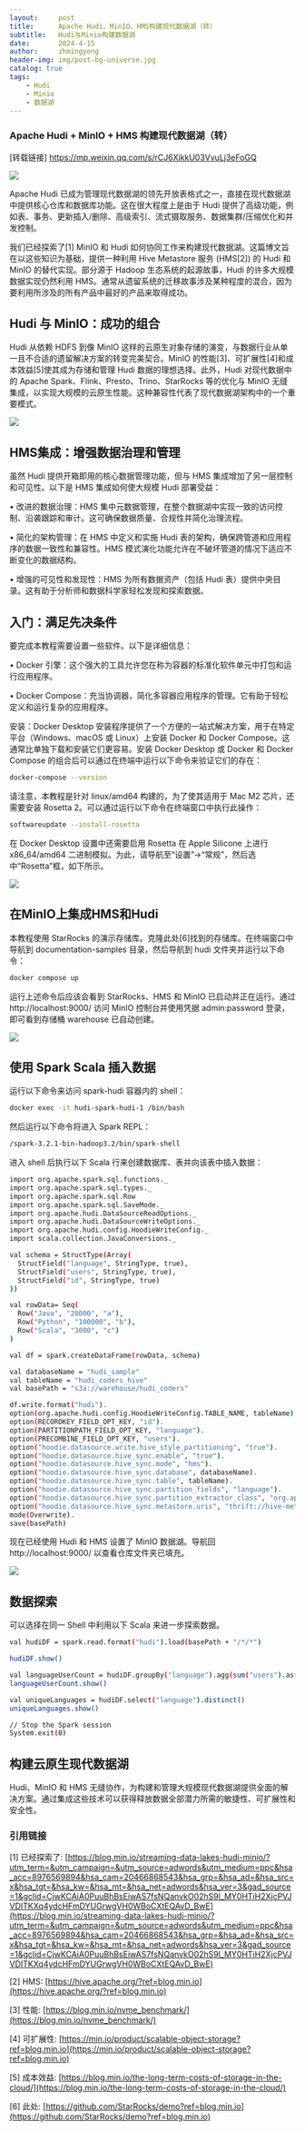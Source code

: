 ```yaml
---
layout:     post
title:      Apache Hudi、MinIO、HMS构建现代数据湖（转）
subtitle:   Hudi与Minio构建数据湖
date:       2024-4-15
author:     zhmingyong
header-img: img/post-bg-universe.jpg
catalog: true
tags:
    - Hudi
    - Minio
    - 数据湖
---
```


### Apache Hudi + MinIO + HMS 构建现代数据湖（转）
[转载链接] https://mp.weixin.qq.com/s/rCJ6XikkU03VvuLj3eFoGQ


![](https://zhmingyong.github.io/img/hudi-20240415/hudi-20240415.png)

Apache Hudi 已成为管理现代数据湖的领先开放表格式之一，直接在现代数据湖中提供核心仓库和数据库功能。这在很大程度上是由于 Hudi 提供了高级功能，例如表、事务、更新插入/删除、高级索引、流式摄取服务、数据集群/压缩优化和并发控制。

我们已经探索了[1] MinIO 和 Hudi 如何协同工作来构建现代数据湖。这篇博文旨在以这些知识为基础，提供一种利用 Hive Metastore 服务 (HMS[2]) 的 Hudi 和 MinIO 的替代实现。部分源于 Hadoop 生态系统的起源故事，Hudi 的许多大规模数据实现仍然利用 HMS。通常从遗留系统的迁移故事涉及某种程度的混合，因为要利用所涉及的所有产品中最好的产品来取得成功。

## Hudi 与 MinIO：成功的组合
Hudi 从依赖 HDFS 到像 MinIO 这样的云原生对象存储的演变，与数据行业从单一且不合适的遗留解决方案的转变完美契合。MinIO 的性能[3]、可扩展性[4]和成本效益[5]使其成为存储和管理 Hudi 数据的理想选择。此外，Hudi 对现代数据中的 Apache Spark、Flink、Presto、Trino、StarRocks 等的优化与 MinIO 无缝集成，以实现大规模的云原生性能。这种兼容性代表了现代数据湖架构中的一个重要模式。

![](https://zhmingyong.github.io/img/hudi-20240415/hudi+minio.png)
## HMS集成：增强数据治理和管理
虽然 Hudi 提供开箱即用的核心数据管理功能，但与 HMS 集成增加了另一层控制和可见性。以下是 HMS 集成如何使大规模 Hudi 部署受益：

• 改进的数据治理：HMS 集中元数据管理，在整个数据湖中实现一致的访问控制、沿袭跟踪和审计。这可确保数据质量、合规性并简化治理流程。

• 简化的架构管理：在 HMS 中定义和实施 Hudi 表的架构，确保跨管道和应用程序的数据一致性和兼容性。HMS 模式演化功能允许在不破坏管道的情况下适应不断变化的数据结构。

• 增强的可见性和发现性：HMS 为所有数据资产（包括 Hudi 表）提供中央目录。这有助于分析师和数据科学家轻松发现和探索数据。

## 入门：满足先决条件
要完成本教程需要设置一些软件。以下是详细信息：

• Docker 引擎：这个强大的工具允许您在称为容器的标准化软件单元中打包和运行应用程序。

• Docker Compose：充当协调器，简化多容器应用程序的管理。它有助于轻松定义和运行复杂的应用程序。

安装：Docker Desktop 安装程序提供了一个方便的一站式解决方案，用于在特定平台（Windows、macOS 或 Linux）上安装 Docker 和 Docker Compose。这通常比单独下载和安装它们更容易。安装 Docker Desktop 或 Docker 和 Docker Compose 的组合后可以通过在终端中运行以下命令来验证它们的存在：

```bash
docker-compose --version
```
请注意，本教程是针对 linux/amd64 构建的，为了使其适用于 Mac M2 芯片，还需要安装 Rosetta 2。可以通过运行以下命令在终端窗口中执行此操作：

```bash
softwareupdate --install-rosetta
```
在 Docker Desktop 设置中还需要启用 Rosetta 在 Apple Silicone 上进行 x86_64/amd64 二进制模拟。为此，请导航至“设置”→“常规”，然后选中“Rosetta”框，如下所示。

![](https://zhmingyong.github.io/img/hudi-20240415/docker_rosetta.png)

## 在MinIO上集成HMS和Hudi
本教程使用 StarRocks 的演示存储库。克隆此处[6]找到的存储库。在终端窗口中导航到 documentation-samples 目录，然后导航到 hudi 文件夹并运行以下命令：

```bash
docker compose up
```
运行上述命令后应该会看到 StarRocks、HMS 和 MinIO 已启动并正在运行。通过 http://localhost:9000/ 访问 MinIO 控制台并使用凭据 admin:password 登录，即可看到存储桶 warehouse 已自动创建。

![](https://zhmingyong.github.io/img/hudi-20240415/minio_buckets.png)

## 使用 Spark Scala 插入数据
运行以下命令来访问 spark-hudi 容器内的 shell：

```bash
docker exec -it hudi-spark-hudi-1 /bin/bash
```
然后运行以下命令将进入 Spark REPL：

```bash
/spark-3.2.1-bin-hadoop3.2/bin/spark-shell
```
进入 shell 后执行以下 Scala 行来创建数据库、表并向该表中插入数据：

```bash
import org.apache.spark.sql.functions._
import org.apache.spark.sql.types._
import org.apache.spark.sql.Row
import org.apache.spark.sql.SaveMode._
import org.apache.hudi.DataSourceReadOptions._
import org.apache.hudi.DataSourceWriteOptions._
import org.apache.hudi.config.HoodieWriteConfig._
import scala.collection.JavaConversions._

val schema = StructType(Array(
  StructField("language", StringType, true),
  StructField("users", StringType, true),
  StructField("id", StringType, true)
))

val rowData= Seq(
  Row("Java", "20000", "a"),
  Row("Python", "100000", "b"),
  Row("Scala", "3000", "c")
)

val df = spark.createDataFrame(rowData, schema)

val databaseName = "hudi_sample"
val tableName = "hudi_coders_hive"
val basePath = "s3a://warehouse/hudi_coders"

df.write.format("hudi").
option(org.apache.hudi.config.HoodieWriteConfig.TABLE_NAME, tableName).
option(RECORDKEY_FIELD_OPT_KEY, "id").
option(PARTITIONPATH_FIELD_OPT_KEY, "language").
option(PRECOMBINE_FIELD_OPT_KEY, "users").
option("hoodie.datasource.write.hive_style_partitioning", "true").
option("hoodie.datasource.hive_sync.enable", "true").
option("hoodie.datasource.hive_sync.mode", "hms").
option("hoodie.datasource.hive_sync.database", databaseName).
option("hoodie.datasource.hive_sync.table", tableName).
option("hoodie.datasource.hive_sync.partition_fields", "language").
option("hoodie.datasource.hive_sync.partition_extractor_class", "org.apache.hudi.hive.MultiPartKeysValueExtractor").
option("hoodie.datasource.hive_sync.metastore.uris", "thrift://hive-metastore:9083").
mode(Overwrite).
save(basePath)
```
现在已经使用 Hudi 和 HMS 设置了 MinIO 数据湖。导航回 http://localhost:9000/ 以查看仓库文件夹已填充。

![](https://zhmingyong.github.io/img/hudi-20240415/minio_browser.png)

## 数据探索
可以选择在同一 Shell 中利用以下 Scala 来进一步探索数据。

```bash
val hudiDF = spark.read.format("hudi").load(basePath + "/*/*")

hudiDF.show()

val languageUserCount = hudiDF.groupBy("language").agg(sum("users").as("total_users"))
languageUserCount.show()

val uniqueLanguages = hudiDF.select("language").distinct()
uniqueLanguages.show()

// Stop the Spark session
System.exit(0)
```

## 构建云原生现代数据湖
Hudi、MinIO 和 HMS 无缝协作，为构建和管理大规模现代数据湖提供全面的解决方案。通过集成这些技术可以获得释放数据全部潜力所需的敏捷性、可扩展性和安全性。

### 引用链接

[1] 已经探索了: [https://blog.min.io/streaming-data-lakes-hudi-minio/?utm_term=&utm_campaign=&utm_source=adwords&utm_medium=ppc&hsa_acc=8976569894&hsa_cam=20466868543&hsa_grp=&hsa_ad=&hsa_src=x&hsa_tgt=&hsa_kw=&hsa_mt=&hsa_net=adwords&hsa_ver=3&gad_source=1&gclid=CjwKCAiA0PuuBhBsEiwAS7fsNQanvkO02hS9l_MY0HTiH2XjcPVJVDITKXq4ydcHFmDYUGrwgVH0WBoCXtEQAvD_BwE](https://blog.min.io/streaming-data-lakes-hudi-minio/?utm_term=&utm_campaign=&utm_source=adwords&utm_medium=ppc&hsa_acc=8976569894&hsa_cam=20466868543&hsa_grp=&hsa_ad=&hsa_src=x&hsa_tgt=&hsa_kw=&hsa_mt=&hsa_net=adwords&hsa_ver=3&gad_source=1&gclid=CjwKCAiA0PuuBhBsEiwAS7fsNQanvkO02hS9l_MY0HTiH2XjcPVJVDITKXq4ydcHFmDYUGrwgVH0WBoCXtEQAvD_BwE)

[2] HMS: [https://hive.apache.org/?ref=blog.min.io](https://hive.apache.org/?ref=blog.min.io)

[3] 性能: [https://blog.min.io/nvme_benchmark/](https://blog.min.io/nvme_benchmark/)

[4] 可扩展性: [https://min.io/product/scalable-object-storage?ref=blog.min.io](https://min.io/product/scalable-object-storage?ref=blog.min.io)

[5] 成本效益: [https://blog.min.io/the-long-term-costs-of-storage-in-the-cloud/](https://blog.min.io/the-long-term-costs-of-storage-in-the-cloud/)

[6] 此处: [https://github.com/StarRocks/demo?ref=blog.min.io](https://github.com/StarRocks/demo?ref=blog.min.io)
